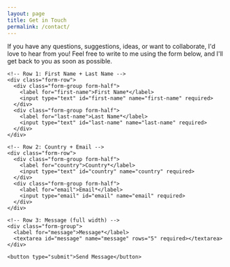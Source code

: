 ```yaml
---
layout: page
title: Get in Touch
permalink: /contact/
---
```


<div class="contact-form">
  <form action="https://formspree.io/f/manegddw" method="POST">
    <div class="intro-text">
    If you have any questions, suggestions, ideas, or want to collaborate, I'd love to hear from you! Feel free to write to me using the form below, and I'll get back to you as soon as possible.
    </div>

    <!-- Row 1: First Name + Last Name -->
    <div class="form-row">
      <div class="form-group form-half">
        <label for="first-name">First Name*</label>
        <input type="text" id="first-name" name="first-name" required>
      </div>
      <div class="form-group form-half">
        <label for="last-name">Last Name*</label>
        <input type="text" id="last-name" name="last-name" required>
      </div>
    </div>

    <!-- Row 2: Country + Email -->
    <div class="form-row">
      <div class="form-group form-half">
        <label for="country">Country*</label>
        <input type="text" id="country" name="country" required>
      </div>
      <div class="form-group form-half">
        <label for="email">Email*</label>
        <input type="email" id="email" name="email" required>
      </div>
    </div>

    <!-- Row 3: Message (full width) -->
    <div class="form-group">
      <label for="message">Message*</label>
      <textarea id="message" name="message" rows="5" required></textarea>
    </div>

    <button type="submit">Send Message</button>
  </form>
</div>

